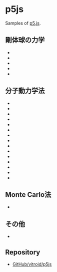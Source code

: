 # p5js
Samples of [p5.js](https://p5js.org).

## 剛体球の力学
* [blockbuster]: 壁に衝突する剛体円盤
* [airhockey]: 壁とパドルに衝突する剛体円盤
* [billiard]: 自由衝突する2つの剛体円盤
* [polylliard]: 自由衝突する多数の剛体円盤
* [hardspheres]: 自由衝突する多数の剛体球

## 分子動力学法
* [follow-mouse]: マウスカーソルに固定された質点の運動
* [yoyo]: マウスカーソルにバネでつながれた質点の運動
* [yoyo-friction]: マウスカーソルにバネでつながれた質点の運動 (摩擦あり)
* [yoyo-string]: マウスカーソルにひもでつながれた質点の運動 (摩擦なし)
* [yoyos]: マウスカーソルにバネでつながれた2つの質点の運動 (エネルギーを表示)
* [yoyo-chain]: 質点の数珠つなぎ
* [gravity]: バネ相互作用の代わりに重力でひっぱられるヨーヨー
* [gravity-box]: 飛び去らないように箱を追加
* [antigravity]: 反重力ヨーヨー
* [gravity-3body]: 三体運動 (エネルギーを表示)
* [atomic]: 分子間力
* [atomic-pbc]: 周期境界条件 (エネルギーを表示)
* [atoms]: 多分子のシミュレーション
* [atoms-3d]: 三次元多分子のシミュレーション
* [atoms-md]: Lennard-Jones分子の分子動力学シミュレーション

## Monte Carlo法

* [montecarlo]: モンテカルロ法によるLennard-Jones分子のシミュレーション
## その他

* [energy-levels]: ボルツマン分布
## Repository

* [GitHub/vitroid/p5js](https://github.com/vitroid/p5js)
